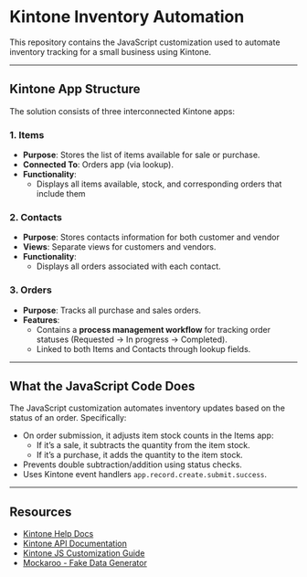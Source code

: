 # Kintone Inventory Automation

This repository contains the JavaScript customization used to automate inventory tracking for a small business using Kintone. 

---

## Kintone App Structure

The solution consists of three interconnected Kintone apps:

### 1. **Items**
- **Purpose**: Stores the list of items available for sale or purchase.
- **Connected To**: Orders app (via lookup).
- **Functionality**:
  - Displays all items available, stock, and corresponding orders that include them

### 2. **Contacts**
- **Purpose**: Stores contacts information for both customer and vendor
- **Views**: Separate views for customers and vendors.
- **Functionality**:
  - Displays all orders associated with each contact.

### 3. **Orders**
- **Purpose**: Tracks all purchase and sales orders.
- **Features**:
  - Contains a **process management workflow** for tracking order statuses (Requested -> In progress -> Completed).
  - Linked to both Items and Contacts through lookup fields.

---

## What the JavaScript Code Does

The JavaScript customization automates inventory updates based on the status of an order. Specifically:

- On order submission, it adjusts item stock counts in the Items app:
  - If it’s a sale, it subtracts the quantity from the item stock.
  - If it’s a purchase, it adds the quantity to the item stock.
- Prevents double subtraction/addition using status checks.
- Uses Kintone event handlers `app.record.create.submit.success`.


---


## Resources

- [Kintone Help Docs](https://get.kintone.help/general/en/)
- [Kintone API Documentation](https://kintone.dev/en/docs/)
- [Kintone JS Customization Guide](https://kintone.dev/en/tutorials/introduction-to-kintone-customizations/)
- [Mockaroo - Fake Data Generator](https://mockaroo.com/)
